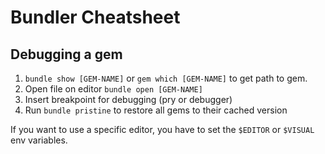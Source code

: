 Bundler Cheatsheet
==================

## Debugging a gem

1. `bundle show [GEM-NAME]` or `gem which [GEM-NAME]` to get path to gem.
2. Open file on editor `bundle open [GEM-NAME]`
3. Insert breakpoint for debugging (pry or debugger)
4. Run `bundle pristine` to restore all gems to their cached version

If you want to use a specific editor, you have to set the `$EDITOR` or `$VISUAL` env variables.
